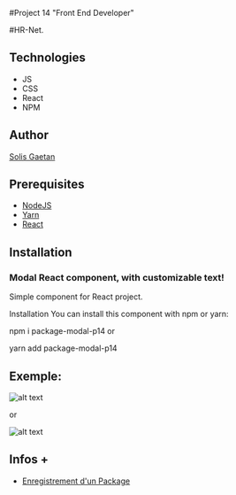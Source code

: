 #Project 14 "Front End Developer"

#HR-Net.

## Technologies

- JS
- CSS
- React
- NPM

## Author

[Solis Gaetan](https://github.com/Getssone)

## Prerequisites

- [NodeJS](https://nodejs.org/en/)
- [Yarn](https://yarnpkg.com/)
- [React](https://reactjs.org/docs/getting-started.html)

## Installation

### Modal React component, with customizable text!

Simple component for React project.

Installation
You can install this component with npm or yarn:

npm i package-modal-p14
or

yarn add package-modal-p14

## Exemple:

![alt text](https://github.com/Getssone/Package-modal-p14/blob/master/src/assets/exemple-img/big-screen.jpeg)

or

![alt text](https://github.com/Getssone/Package-modal-p14/blob/master/src/assets/exemple-img/small-screen.jpeg?raw=true)

## Infos +

- [Enregistrement d'un Package](https://levelup.gitconnected.com/publish-react-components-as-an-npm-package-7a671a2fb7f)
